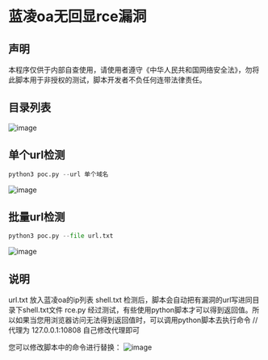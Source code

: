 # 蓝凌oa无回显rce漏洞

## 声明

本程序仅供于内部自查使用，请使用者遵守《中华人民共和国网络安全法》，勿将此脚本用于非授权的测试，脚本开发者不负任何连带法律责任。


## 目录列表
![image](https://user-images.githubusercontent.com/73454853/210042908-85f0d049-e3ee-485e-8153-ead24317d27b.png)


## 单个url检测

```python
python3 poc.py --url 单个域名
```
![image](https://user-images.githubusercontent.com/73454853/210043544-feb401d0-4651-49d1-b68d-f5fec4f3b249.png)


## 批量url检测

```python
python3 poc.py --file url.txt
```
![image](https://user-images.githubusercontent.com/73454853/210043619-e9aa9d1b-df5c-47ee-a5cb-2156a5082246.png)

## 说明

url.txt  放入蓝凌oa的ip列表
shell.txt  检测后，脚本会自动把有漏洞的url写进同目录下shell.txt文件
rce.py   经过测试，有些使用python脚本才可以得到返回值。所以如果当您用浏览器访问无法得到返回值时，可以调用python脚本去执行命令  //代理为 127.0.0.1:10808 自己修改代理即可

您可以修改脚本中的命令进行替换：
![image](https://user-images.githubusercontent.com/73454853/210043399-0b371c81-6e64-4af1-8122-da3dc9cd6a63.png)
